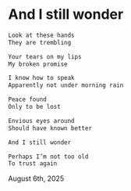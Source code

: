# And I still wonder

```txt
Look at these hands
They are trembling

Your tears on my lips
My broken promise

I know how to speak
Apparently not under morning rain

Peace found
Only to be lost

Envious eyes around
Should have known better

And I still wonder

Perhaps I’m not too old
To trust again
```

August 6th, 2025
